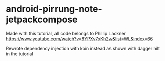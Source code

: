 # android-pirrung-note-jetpackcompose


Made with this tutorial, all code belongs to Phillip Lackner
https://www.youtube.com/watch?v=8YPXv7xKh2w&list=WL&index=66

Rewrote dependency injection with koin instead as shown with dagger hilt in the tutorial
